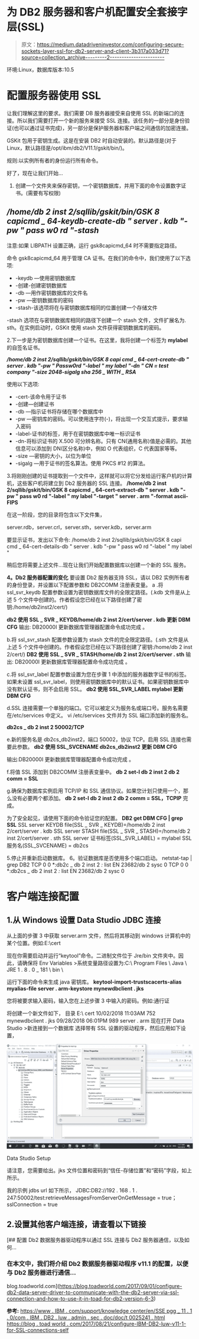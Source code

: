 # 为 DB2 服务器和客户机配置安全套接字层(SSL)

> 原文：<https://medium.datadriveninvestor.com/configuring-secure-sockets-layer-ssl-for-db2-server-and-client-3b317a033d71?source=collection_archive---------2----------------------->

环境:Linux，数据库版本:10.5

# **配置服务器使用 SSL**

让我们理解这里的要求。我们需要 DB 服务器接受来自使用 SSL 的新端口的连接。所以我们需要打开一个新的服务来接受 SSL 连接。该任务的一部分是身份验证(也可以通过证书完成)，另一部分是保护服务器和客户端之间通信的加密连接。

GSKit 包用于密钥生成。这是在安装 DB2 时自动安装的。默认路径是(对于 Linux，默认路径是/opt/ibm/db2/V11.1/gskit/bin/)。

规则:以实例所有者的身份运行所有命令。

好了，现在让我们开始…

1.  创建一个文件夹来保存密钥，一个密钥数据库，并用下面的命令设置数字证书。(需要有写权限)

## ***/home/db 2 inst 2/sqllib/gskit/bin/GSK 8 capicmd _ 64-keydb-create-db " server . kdb "-pw " pass w0 rd "-stash***

注意:如果 LIBPATH 设置正确，运行 gsk8capicmd_64 时不需要指定路径。

命令 gsk8capicmd_64 用于管理 CA 证书。在我们的命令中，我们使用了以下选项:

*   -keydb —使用密钥数据库
*   -创建-创建密钥数据库
*   -db —用作密钥数据库的文件名
*   -pw —密钥数据库的密码
*   -stash-该选项将在与密钥数据库相同的位置创建一个存储文件

-stash 选项在与密钥数据库相同的路径下创建一个 stash 文件，文件扩展名为. sth。在实例启动时，GSKit 使用 stash 文件获得密钥数据库的密码。

2.下一步是为密钥数据库创建一个证书。在这里，我将创建一个标签为 **mylabel** 的自签名证书。

***/home/db 2 inst 2/sqllib/gskit/bin/GSK 8 capi cmd _ 64-cert-create-db " server . kdb "-pw " Passw0rd "-label " my label "-dn " CN = test company "-size 2048-sigalg sha 256 _ WITH _ RSA***

使用以下选项:

*   -cert-该命令用于证书
*   -创建—创建证书
*   -db —指示证书将存储在哪个数据库中
*   -pw —密钥库的密码。可以使用连字符(-)，将出现一个交互式提示，要求输入密码
*   -label-证书的标签，用于在密钥数据库中唯一标识证书
*   -dn-将标识证书的 X.500 可分辨名称。只有 CN(通用名称)值是必需的。其他信息可以添加到 DN(区分名称)中，例如 O 代表组织，C 代表国家等等。
*   -size —密钥的大小，以位为单位
*   -sigalg —用于证书的签名算法。使用 PKCS #12 的算法。

3.将刚刚创建的证书提取到一个文件中，这样就可以将它分发给运行客户机的计算机，这些客户机将建立到 Db2 服务器的 SSL 连接。
**/home/db 2 inst 2/sqllib/gskit/bin/GSK 8 capicmd _ 64-cert-extract-db " server . kdb "-pw " pass w0 rd "-label " my label "-target " server . arm "-format ascii-FIPS**

在这一阶段，您的目录将包含以下文件集，

server.rdb，server.crl，server.sth，server.kdb，server.arm

要显示证书，发出以下命令:
/home/db 2 inst 2/sqllib/gskit/bin/GSK 8 capi cmd _ 64-cert-details-db " server . kdb "-pw " pass w0 rd "-label " my label "

稍后您将需要上述文件…现在让我们开始配置数据库以创建一个新的 SSL 服务。

**4。Db2 服务器配置的变化** 要设置 Db2 服务器支持 SSL，请以 DB2 实例所有者的身份登录，并设置以下配置参数和 DB2COMM 注册表变量。
a .将 ssl_svr_keydb 配置参数设置为密钥数据库文件的全限定路径。(.kdb 文件是从上述 5 个文件中创建的。作者假设您已经在以下路径创建了密钥:/home/db2inst2/cert/)

**db2 使用 SSL _ SVR _ KEYDB/home/db 2 inst 2/cert/server . kdb 更新 DBM CFG** 输出:
DB20000I 更新数据库管理器配置命令成功完成
。

b.将 ssl_svr_stash 配置参数设置为 stash 文件的完全限定路径。(.sth 文件是从上述 5 个文件中创建的。作者假设您已经在以下路径创建了密钥:/home/db 2 inst 2/cert/)
**DB2 使用 SSL _ SVR _ STASH/home/db 2 inst 2/cert/server . sth** 输出:
DB20000I 更新数据库管理器配置命令成功完成
。

c.将 ssl_svr_label 配置参数设置为您在步骤 1 中添加的服务器数字证书的标签。如果未设置 ssl_svr_label，则使用密钥数据库中的默认证书。如果密钥数据库中没有默认证书，则不会启用 SSL。
**db2 使用 SSL_SVR_LABEL mylabel 更新 DBM CFG**

d.SSL 连接需要一个单独的端口。它可以被定义为服务名或端口号。服务名需要在/etc/services 中定义。
vi /etc/services 文件并为 SSL 端口添加新的服务名。

**db2cs _ db 2 inst 2 50002/TCP** 

e.新的服务名是 db2cs_db2inst2，端口 50002，协议 TCP。启用 SSL 连接也需要此参数。
**db2 使用 SSL_SVCENAME db2cs_db2inst2 更新 DBM CFG**

输出:DB20000I 更新数据库管理器配置命令成功完成
。

f.将值 SSL 添加到 DB2COMM 注册表变量中。
**db 2 set-I db 2 inst 2 db 2 comm = SSL**

g.确保为数据库实例启用 TCP/IP 和 SSL 通信协议。如果您计划只使用一个，那么没有必要两个都添加。
**db 2 set-I db 2 inst 2 db 2 comm = SSL，TCPIP** 完成。

为了安全起见，请使用下面的命令验证您的配置。
**DB2 get DBM CFG | grep SSL** SSL server KEYDB file(SSL _ SVR _ KEYDB)=/home/db 2 inst 2/cert/server . kdb
SSL server STASH file(SSL _ SVR _ STASH)=/home/db 2 inst 2/cert/server . sth
SSL server 证书标签(SSL_SVR_LABEL) = mylabel
SSL 服务名(SSL_SVCENAME) = db2cs

5.停止并重新启动数据库。
6。验证数据库是否使用多个端口启动。
netstat-tap | grep DB2
TCP 0 0 *:db2c _ db 2 inst 2 *:* list EN 23682/db 2 sysc 0
TCP 0 0 *:db2cs _ db 2 inst 2 *:* list EN 23682/db 2 sysc 0

# 客户端连接配置

## 1.从 Windows 设置 Data Studio JDBC 连接

从上面的步骤 3 中获取 server.arm 文件，然后将其移动到 windows 计算机中的某个位置。例如:E:\cert

现在你需要启动并运行“keytool”命令。二进制文件位于 Jre/bin 文件夹中。因此，请确保将 Env Variables >系统变量路径设置为:C:\ Program Files \ Java \ JRE 1 . 8 . 0 _ 181 \ bin \

运行下面的命令来生成 java 密钥库。
**keytool-import-trustscacerts-alias myalias-file server . arm-keystore mynewdbclient . jks**

您将被要求输入密码，输入您在上述步骤 3 中输入的密码。例如:通行证

将创建一个新文件如下，
目录 E:\ cert
10/02/2018 11:03AM 752 mynewdbclient . jks
09/28/2018 06:01PM 989 server . arm
现在打开 Data Studio >新连接到一个数据库
选择带有 SSL 设置的驱动程序，然后应用如下设置，

![](img/da05ddae6f02b79c136b8f58ae4ff104.png)

Data Studio Setup

请注意，您需要给出。jks 文件位置和密码到“信任-存储位置”和“密码”字段，如上所示。

我的示例 jdbs url 如下所示，
JDBC:DB2://192 . 168 . 1 . 247:50002/test:retrieveMessagesFromServerOnGetMessage = true；sslConnection = true

## 2.设置其他客户端连接，请查看以下链接

[](https://blog.toadworld.com/2017/09/01/configure-db2-data-server-driver-to-communicate-with-the-db2-server-via-ssl-connection-and-how-to-use-it-in-toad-for-db2-version-6-3) [## 配置 Db2 数据服务器驱动程序以通过 SSL 连接与 Db2 服务器通信，以及如何…

### 在本文中，我们将介绍 Db2 数据服务器驱动程序 v11.1 的配置，以便与 Db2 服务器进行通信…

blog.toadworld.com](https://blog.toadworld.com/2017/09/01/configure-db2-data-server-driver-to-communicate-with-the-db2-server-via-ssl-connection-and-how-to-use-it-in-toad-for-db2-version-6-3) 

**参考:** [https://www . IBM . com/support/knowledge center/en/SSE pgg _ 11 . 1 . 0/com . IBM . DB2 . luw . admin . sec . doc/doc/t 0025241 . html](https://www.ibm.com/support/knowledgecenter/en/SSEPGG_11.1.0/com.ibm.db2.luw.admin.sec.doc/doc/t0025241.html)
[https://blog . toad world . com/2017/08/21/configure-IBM-DB2-luw-v11-1-for-SSL-connections-self](https://blog.toadworld.com/2017/08/21/configure-ibm-db2-luw-v11-1-for-ssl-connections-self-signed-certificate)